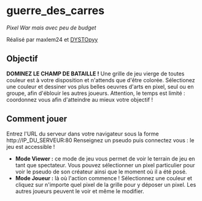# guerre_des_carres

*Pixel War mais avec peu de budget*

Réalisé par maxlem24 et [DYSTOpyy]([https://pages.github.com/](https://github.com/DYSTOpyy))

## Objectif
**DOMINEZ LE CHAMP DE BATAILLE !**
Une grille de jeu vierge de toutes couleur est à votre disposition et n'attends que d'être colorée.
Sélectionez une couleur et dessiner vos plus belles oeuvres d'arts en pixel, seul ou en groupe, afin d'éblouir les autres joueurs.
Attention, le temps est limité : coordonnez vous afin d'atteindre au mieux votre objectif !

 ## Comment jouer
Entrez l'URL du serveur dans votre navigateur sous la forme http://IP_DU_SERVEUR:80 
Renseignez un pseudo puis connectez vous : le jeu est accessible !
- **Mode Viewer :** ce mode de jeu vous permet de voir le terrain de jeu en tant que spectateur. Vous pouvez sélectionner un pixel particulier pour voir le pseudo de son créateur ainsi que le moment où il a été posé.
- **Mode Joueur :** là où l'action commence ! Sélectionnez une couleur et cliquez sur n'importe quel pixel de la grille pour y déposer un pixel. Les autres joueurs peuvent le voir et même le modifier.
